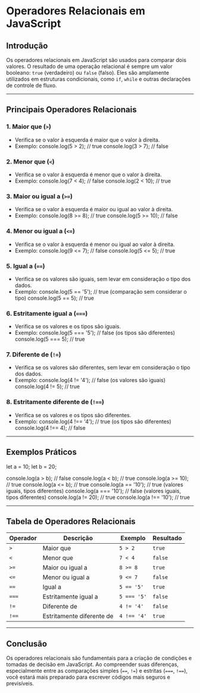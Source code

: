 # Operadores Relacionais em JavaScript

## Introdução
Os operadores relacionais em JavaScript são usados para comparar dois valores. O resultado de uma operação relacional é sempre um valor booleano: `true` (verdadeiro) ou `false` (falso). Eles são amplamente utilizados em estruturas condicionais, como `if`, `while` e outras declarações de controle de fluxo.

---

## Principais Operadores Relacionais

### 1. Maior que (`>`)
- Verifica se o valor à esquerda é maior que o valor à direita.
- Exemplo:
  console.log(5 > 2); // true
  console.log(3 > 7); // false

### 2. Menor que (`<`)
- Verifica se o valor à esquerda é menor que o valor à direita.
- Exemplo:
  console.log(7 < 4); // false
  console.log(2 < 10); // true

### 3. Maior ou igual a (`>=`)
- Verifica se o valor à esquerda é maior ou igual ao valor à direita.
- Exemplo:
  console.log(8 >= 8); // true
  console.log(5 >= 10); // false

### 4. Menor ou igual a (`<=`)
- Verifica se o valor à esquerda é menor ou igual ao valor à direita.
- Exemplo:
  console.log(9 <= 7); // false
  console.log(5 <= 5); // true

### 5. Igual a (`==`)
- Verifica se os valores são iguais, sem levar em consideração o tipo dos dados.
- Exemplo:
  console.log(5 == '5'); // true (comparação sem considerar o tipo)
  console.log(5 == 5); // true

### 6. Estritamente igual a (`===`)
- Verifica se os valores e os tipos são iguais.
- Exemplo:
  console.log(5 === '5'); // false (os tipos são diferentes)
  console.log(5 === 5); // true

### 7. Diferente de (`!=`)
- Verifica se os valores são diferentes, sem levar em consideração o tipo dos dados.
- Exemplo:
  console.log(4 != '4'); // false (os valores são iguais)
  console.log(4 != 5); // true

### 8. Estritamente diferente de (`!==`)
- Verifica se os valores e os tipos são diferentes.
- Exemplo:
  console.log(4 !== '4'); // true (os tipos são diferentes)
  console.log(4 !== 4); // false

---

## Exemplos Práticos
let a = 10;
let b = 20;

console.log(a > b);  // false
console.log(a < b);  // true
console.log(a >= 10); // true
console.log(a <= b); // true
console.log(a == '10'); // true (valores iguais, tipos diferentes)
console.log(a === '10'); // false (valores iguais, tipos diferentes)
console.log(a != 20); // true
console.log(a !== '10'); // true

---

## Tabela de Operadores Relacionais
| Operador | Descrição                     | Exemplo         | Resultado |
|----------|-------------------------------|-----------------|-----------|
| `>`      | Maior que                    | `5 > 2`         | `true`    |
| `<`      | Menor que                    | `7 < 4`         | `false`   |
| `>=`     | Maior ou igual a             | `8 >= 8`        | `true`    |
| `<=`     | Menor ou igual a             | `9 <= 7`        | `false`   |
| `==`     | Igual a                      | `5 == '5'`      | `true`    |
| `===`    | Estritamente igual a         | `5 === '5'`     | `false`   |
| `!=`     | Diferente de                 | `4 != '4'`      | `false`   |
| `!==`    | Estritamente diferente de    | `4 !== '4'`     | `true`    |

---

## Conclusão
Os operadores relacionais são fundamentais para a criação de condições e tomadas de decisão em JavaScript. Ao compreender suas diferenças, especialmente entre as comparações simples (`==`, `!=`) e estritas (`===`, `!==`), você estará mais preparado para escrever códigos mais seguros e previsíveis.
